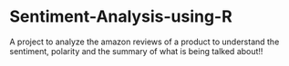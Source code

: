 # Sentiment-Analysis-using-R
A project to analyze the amazon reviews of a product to understand the sentiment, polarity and the summary of what is being talked about!!
